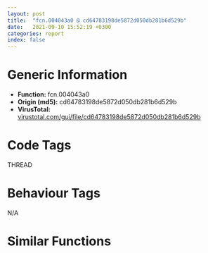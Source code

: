 ```yaml
---
layout: post
title:  "fcn.004043a0 @ cd64783198de5872d050db281b6d529b"
date:   2021-09-10 15:52:19 +0300
categories: report
index: false
---
```


# Generic Information
- **Function:** fcn.004043a0
- **Origin (md5):** cd64783198de5872d050db281b6d529b
- **VirusTotal:** [virustotal.com/gui/file/cd64783198de5872d050db281b6d529b][virustotal_ref]

# Code Tags
<span class="tag" id="THREAD">THREAD</span>


# Behaviour Tags
<span class="bhv-tag" id="na">N/A</span>

# Similar Functions
<script type="text/javascript" src="https://www.gstatic.com/charts/loader.js"></script>
<script type="text/javascript">

    google.charts.load('current', {'packages':['corechart']});
    google.charts.setOnLoadCallback(drawChart);

    function drawChart() {
    var data = new google.visualization.DataTable();
        data.addColumn('number', 'X');
        data.addColumn('number', 'Y');
        data.addColumn({type: 'string', role: 'tooltip', 'p': {'html': true}});
        data.addColumn({'type': 'string', 'role': 'style'});
        
        data.addRows([
    [201.20294189453125, 168.84149169921875, '<b><a href="/report/fcn.004043a0@cd64783198de5872d050db281b6d529b">fcn.004043a0</a><br>@cd64783198de5872d050db281b6d529b</b><br>push ebp<br>mov ebp, esp<br>sub esp, 0x1c<br>mov dword[ebp-4], ecx<br>mov eax, dword[ebp-4]<br>add eax, 8<br>mov dword[ebp-8], eax<br>mov ecx, dword[ebp-8]<br>mov edx, dword[ecx]<br>mov dword[ebp-0x18], edx<br>call dword[sym.imp.KERNEL32.dll_GetCurrentThreadId]<br>mov dword[ebp-0x1c], eax<br>mov eax, dword[ebp-4]<br>mov ecx, dword[eax+4]<br>sub ecx, 1<br>mov edx, dword[ebp-4]<br>mov dword[edx+4], ecx<br>mov eax, dword[ebp-4]<br>cmp dword[eax+4], 0<br>jne 0x404409<br>mov dword[ebp-0xc], 0xffffffff<br>mov ecx, dword[ebp-4]<br>add ecx, 8<br>mov dword[ebp-0x10], ecx<br>lea edx, [ebp-0xc]<br>mov dword[ebp-0x14], edx<br>mov eax, dword[ebp-0x10]<br>mov ecx, dword[ebp-0x14]<br>mov edx, dword[ecx]<br>mov dword[eax], edx<br>xor ecx, ecx<br>mov edx, dword[ebp-4]<br>mov eax, 1<br>lock cmpxchg<br>mov esp, ebp<br>pop ebp<br>ret <br><eoc> ', 'point { fill-color: #e0440e; }'],
[-7.965078353881836, -20.378210067749023, '<b><a href="/report/fcn.004043a0@6f3954a480bef11309decb3759df55ad">fcn.004043a0</a><br>@6f3954a480bef11309decb3759df55ad</b><br>push ebp<br>mov ebp, esp<br>sub esp, 0x1c<br>mov dword[ebp-4], ecx<br>mov eax, dword[ebp-4]<br>add eax, 8<br>mov dword[ebp-8], eax<br>mov ecx, dword[ebp-8]<br>mov edx, dword[ecx]<br>mov dword[ebp-0x18], edx<br>call dword[sym.imp.KERNEL32.dll_GetCurrentThreadId]<br>mov dword[ebp-0x1c], eax<br>mov eax, dword[ebp-4]<br>mov ecx, dword[eax+4]<br>sub ecx, 1<br>mov edx, dword[ebp-4]<br>mov dword[edx+4], ecx<br>mov eax, dword[ebp-4]<br>cmp dword[eax+4], 0<br>jne 0x404409<br>mov dword[ebp-0xc], 0xffffffff<br>mov ecx, dword[ebp-4]<br>add ecx, 8<br>mov dword[ebp-0x10], ecx<br>lea edx, [ebp-0xc]<br>mov dword[ebp-0x14], edx<br>mov eax, dword[ebp-0x10]<br>mov ecx, dword[ebp-0x14]<br>mov edx, dword[ecx]<br>mov dword[eax], edx<br>xor ecx, ecx<br>mov edx, dword[ebp-4]<br>mov eax, 1<br>lock cmpxchg<br>mov esp, ebp<br>pop ebp<br>ret <br><eoc> ', 'null'],
[165.43185424804688, 18.244678497314453, '<b><a href="/report/fcn.004043a0@985d3a961f1a2ad37039ba25bf21c0ee">fcn.004043a0</a><br>@985d3a961f1a2ad37039ba25bf21c0ee</b><br>push ebp<br>mov ebp, esp<br>sub esp, 0x1c<br>mov dword[ebp-4], ecx<br>mov eax, dword[ebp-4]<br>add eax, 8<br>mov dword[ebp-8], eax<br>mov ecx, dword[ebp-8]<br>mov edx, dword[ecx]<br>mov dword[ebp-0x18], edx<br>call dword[sym.imp.KERNEL32.dll_GetCurrentThreadId]<br>mov dword[ebp-0x1c], eax<br>mov eax, dword[ebp-4]<br>mov ecx, dword[eax+4]<br>sub ecx, 1<br>mov edx, dword[ebp-4]<br>mov dword[edx+4], ecx<br>mov eax, dword[ebp-4]<br>cmp dword[eax+4], 0<br>jne 0x404409<br>mov dword[ebp-0xc], 0xffffffff<br>mov ecx, dword[ebp-4]<br>add ecx, 8<br>mov dword[ebp-0x10], ecx<br>lea edx, [ebp-0xc]<br>mov dword[ebp-0x14], edx<br>mov eax, dword[ebp-0x10]<br>mov ecx, dword[ebp-0x14]<br>mov edx, dword[ecx]<br>mov dword[eax], edx<br>xor ecx, ecx<br>mov edx, dword[ebp-4]<br>mov eax, 1<br>lock cmpxchg<br>mov esp, ebp<br>pop ebp<br>ret <br><eoc> ', 'null'],
[-222.36859130859375, -44.12311553955078, '<b><a href="/report/fcn.004e6570@279a61b1e76da49531f1f16fd1102a2d">fcn.004e6570</a><br>@279a61b1e76da49531f1f16fd1102a2d</b><br>push ebp<br>mov ebp, esp<br>sub esp, 0x24<br>mov eax, dword[0x53ebd0]<br>xor eax, ebp<br>mov dword[ebp-0x10], eax<br>push str.SetUnhandledExceptionFilter<br>push str.kernel32.dll<br>call dword[sym.imp.KERNEL32.dll_LoadLibraryW]<br>push eax<br>call dword[sym.imp.KERNEL32.dll_GetProcAddress]<br>mov dword[ebp-4], eax<br>cmp dword[ebp-4], 0<br>je 0x4e6653<br>mov dword[ebp-8], 0<br>mov eax, dword[ebp-8]<br>mov byte[ebp+eax-0x20], 0x33<br>mov ecx, dword[ebp-8]<br>add ecx, 1<br>mov dword[ebp-8], ecx<br>mov edx, dword[ebp-8]<br>mov byte[ebp+edx-0x20], 0xc0<br>mov eax, dword[ebp-8]<br>add eax, 1<br>mov dword[ebp-8], eax<br>mov ecx, dword[ebp-8]<br>mov byte[ebp+ecx-0x20], 0xc2<br>mov edx, dword[ebp-8]<br>add edx, 1<br>mov dword[ebp-8], edx<br>mov eax, dword[ebp-8]<br>mov byte[ebp+eax-0x20], 4<br>mov ecx, dword[ebp-8]<br>add ecx, 1<br>mov dword[ebp-8], ecx<br>mov edx, dword[ebp-8]<br>mov byte[ebp+edx-0x20], 0<br>mov eax, dword[ebp-8]<br>add eax, 1<br>mov dword[ebp-8], eax<br>mov dword[ebp-0xc], 0<br>mov dword[ebp-0x24], 0<br>lea ecx, [ebp-0xc]<br>push ecx<br>push 4<br>mov edx, dword[ebp-8]<br>push edx<br>mov eax, dword[ebp-4]<br>push eax<br>call dword[sym.imp.KERNEL32.dll_VirtualProtect]<br>push 0<br>mov ecx, dword[ebp-8]<br>push ecx<br>lea edx, [ebp-0x20]<br>push edx<br>mov eax, dword[ebp-4]<br>push eax<br>call dword[sym.imp.KERNEL32.dll_GetCurrentProcess]<br>push eax<br>call dword[sym.imp.KERNEL32.dll_WriteProcessMemory]<br>lea ecx, [ebp-0x24]<br>push ecx<br>mov edx, dword[ebp-0xc]<br>push edx<br>mov eax, dword[ebp-8]<br>push eax<br>mov ecx, dword[ebp-4]<br>push ecx<br>call dword[sym.imp.KERNEL32.dll_VirtualProtect]<br>mov ecx, dword[ebp-0x10]<br>xor ecx, ebp<br>call fcn.00490ace<br>mov esp, ebp<br>pop ebp<br>ret <br><eoc> ', 'null'],
[71.79740142822266, 122.19831085205078, '<b><a href="/report/fcn.004057c0@2fcce874fb2a3a396274d2df89c397e3">fcn.004057c0</a><br>@2fcce874fb2a3a396274d2df89c397e3</b><br>push ebp<br>mov ebp, esp<br>sub esp, 0x1c<br>mov dword[ebp-4], ecx<br>mov eax, dword[ebp-4]<br>add eax, 8<br>mov dword[ebp-8], eax<br>mov ecx, dword[ebp-8]<br>mov edx, dword[ecx]<br>mov dword[ebp-0x18], edx<br>call dword[sym.imp.KERNEL32.dll_GetCurrentThreadId]<br>mov dword[ebp-0x1c], eax<br>mov eax, dword[ebp-4]<br>mov ecx, dword[eax+4]<br>sub ecx, 1<br>mov edx, dword[ebp-4]<br>mov dword[edx+4], ecx<br>mov eax, dword[ebp-4]<br>cmp dword[eax+4], 0<br>jne 0x405829<br>mov dword[ebp-0xc], 0xffffffff<br>mov ecx, dword[ebp-4]<br>add ecx, 8<br>mov dword[ebp-0x10], ecx<br>lea edx, [ebp-0xc]<br>mov dword[ebp-0x14], edx<br>mov eax, dword[ebp-0x10]<br>mov ecx, dword[ebp-0x14]<br>mov edx, dword[ecx]<br>mov dword[eax], edx<br>xor ecx, ecx<br>mov edx, dword[ebp-4]<br>mov eax, 1<br>lock cmpxchg<br>mov esp, ebp<br>pop ebp<br>ret <br><eoc> ', 'null'],
[108.05142974853516, 194.14599609375, '<b><a href="/report/fcn.004043a0@3a017db0719485179e5931e1ff048b6a">fcn.004043a0</a><br>@3a017db0719485179e5931e1ff048b6a</b><br>push ebp<br>mov ebp, esp<br>sub esp, 0x1c<br>mov dword[ebp-4], ecx<br>mov eax, dword[ebp-4]<br>add eax, 8<br>mov dword[ebp-8], eax<br>mov ecx, dword[ebp-8]<br>mov edx, dword[ecx]<br>mov dword[ebp-0x18], edx<br>call dword[sym.imp.KERNEL32.dll_GetCurrentThreadId]<br>mov dword[ebp-0x1c], eax<br>mov eax, dword[ebp-4]<br>mov ecx, dword[eax+4]<br>sub ecx, 1<br>mov edx, dword[ebp-4]<br>mov dword[edx+4], ecx<br>mov eax, dword[ebp-4]<br>cmp dword[eax+4], 0<br>jne 0x404409<br>mov dword[ebp-0xc], 0xffffffff<br>mov ecx, dword[ebp-4]<br>add ecx, 8<br>mov dword[ebp-0x10], ecx<br>lea edx, [ebp-0xc]<br>mov dword[ebp-0x14], edx<br>mov eax, dword[ebp-0x10]<br>mov ecx, dword[ebp-0x14]<br>mov edx, dword[ecx]<br>mov dword[eax], edx<br>xor ecx, ecx<br>mov edx, dword[ebp-4]<br>mov eax, 1<br>lock cmpxchg<br>mov esp, ebp<br>pop ebp<br>ret <br><eoc> ', 'null'],
[-355.6053466796875, -79.44900512695312, '<b><a href="/report/fcn.00402c10@38d41d729f8f30faf0dd96f0c7acba4b">fcn.00402c10</a><br>@38d41d729f8f30faf0dd96f0c7acba4b</b><br>push ebp<br>mov ebp, esp<br>sub esp, 0x198<br>mov eax, dword[0x443008]<br>xor eax, ebp<br>mov dword[ebp-4], eax<br>mov eax, dword[ebp+8]<br>mov ecx, 1<br>lock xadd<br>inc ecx<br>cmp ecx, 1<br>jne 0x402c75<br>lea edx, [ebp-0x194]<br>push edx<br>movzx eax, byte[ebp+0xc]<br>and eax, 0xff<br>movzx ecx, al<br>movzx edx, byte[ebp+0x10]<br>and edx, 0xff<br>movzx eax, dl<br>shl eax, 8<br>or ecx, eax<br>push ecx<br>call dword[sym.imp.WS2_32.dll_WSAStartup]<br>mov dword[ebp-0x198], eax<br>mov ecx, dword[ebp-0x198]<br>mov edx, dword[ebp+8]<br>add edx, 4<br>xchg dword[edx], ecx<br>mov ecx, dword[ebp-4]<br>xor ecx, ebp<br>call fcn.00425206<br>mov esp, ebp<br>pop ebp<br>ret <br><eoc> ', 'null'],
[233.2080535888672, 75.38027954101562, '<b><a href="/report/fcn.004043a0@2f57463e398c8086d3043342f205d871">fcn.004043a0</a><br>@2f57463e398c8086d3043342f205d871</b><br>push ebp<br>mov ebp, esp<br>sub esp, 0x1c<br>mov dword[ebp-4], ecx<br>mov eax, dword[ebp-4]<br>add eax, 8<br>mov dword[ebp-8], eax<br>mov ecx, dword[ebp-8]<br>mov edx, dword[ecx]<br>mov dword[ebp-0x18], edx<br>call dword[sym.imp.KERNEL32.dll_GetCurrentThreadId]<br>mov dword[ebp-0x1c], eax<br>mov eax, dword[ebp-4]<br>mov ecx, dword[eax+4]<br>sub ecx, 1<br>mov edx, dword[ebp-4]<br>mov dword[edx+4], ecx<br>mov eax, dword[ebp-4]<br>cmp dword[eax+4], 0<br>jne 0x404409<br>mov dword[ebp-0xc], 0xffffffff<br>mov ecx, dword[ebp-4]<br>add ecx, 8<br>mov dword[ebp-0x10], ecx<br>lea edx, [ebp-0xc]<br>mov dword[ebp-0x14], edx<br>mov eax, dword[ebp-0x10]<br>mov ecx, dword[ebp-0x14]<br>mov edx, dword[ecx]<br>mov dword[eax], edx<br>xor ecx, ecx<br>mov edx, dword[ebp-4]<br>mov eax, 1<br>lock cmpxchg<br>mov esp, ebp<br>pop ebp<br>ret <br><eoc> ', 'null'],
[103.17794799804688, 54.393890380859375, '<b><a href="/report/fcn.004043a0@da55f6ad71c51a7bfc62709434cb3d45">fcn.004043a0</a><br>@da55f6ad71c51a7bfc62709434cb3d45</b><br>push ebp<br>mov ebp, esp<br>sub esp, 0x1c<br>mov dword[ebp-4], ecx<br>mov eax, dword[ebp-4]<br>add eax, 8<br>mov dword[ebp-8], eax<br>mov ecx, dword[ebp-8]<br>mov edx, dword[ecx]<br>mov dword[ebp-0x18], edx<br>call dword[sym.imp.KERNEL32.dll_GetCurrentThreadId]<br>mov dword[ebp-0x1c], eax<br>mov eax, dword[ebp-4]<br>mov ecx, dword[eax+4]<br>sub ecx, 1<br>mov edx, dword[ebp-4]<br>mov dword[edx+4], ecx<br>mov eax, dword[ebp-4]<br>cmp dword[eax+4], 0<br>jne 0x404409<br>mov dword[ebp-0xc], 0xffffffff<br>mov ecx, dword[ebp-4]<br>add ecx, 8<br>mov dword[ebp-0x10], ecx<br>lea edx, [ebp-0xc]<br>mov dword[ebp-0x14], edx<br>mov eax, dword[ebp-0x10]<br>mov ecx, dword[ebp-0x14]<br>mov edx, dword[ecx]<br>mov dword[eax], edx<br>xor ecx, ecx<br>mov edx, dword[ebp-4]<br>mov eax, 1<br>lock cmpxchg<br>mov esp, ebp<br>pop ebp<br>ret <br><eoc> ', 'null'],
[29.862747192382812, 51.89511489868164, '<b><a href="/report/fcn.004043a0@2a380710d2016aed75cfad6eacab1d1a">fcn.004043a0</a><br>@2a380710d2016aed75cfad6eacab1d1a</b><br>push ebp<br>mov ebp, esp<br>sub esp, 0x1c<br>mov dword[ebp-4], ecx<br>mov eax, dword[ebp-4]<br>add eax, 8<br>mov dword[ebp-8], eax<br>mov ecx, dword[ebp-8]<br>mov edx, dword[ecx]<br>mov dword[ebp-0x18], edx<br>call dword[sym.imp.KERNEL32.dll_GetCurrentThreadId]<br>mov dword[ebp-0x1c], eax<br>mov eax, dword[ebp-4]<br>mov ecx, dword[eax+4]<br>sub ecx, 1<br>mov edx, dword[ebp-4]<br>mov dword[edx+4], ecx<br>mov eax, dword[ebp-4]<br>cmp dword[eax+4], 0<br>jne 0x404409<br>mov dword[ebp-0xc], 0xffffffff<br>mov ecx, dword[ebp-4]<br>add ecx, 8<br>mov dword[ebp-0x10], ecx<br>lea edx, [ebp-0xc]<br>mov dword[ebp-0x14], edx<br>mov eax, dword[ebp-0x10]<br>mov ecx, dword[ebp-0x14]<br>mov edx, dword[ecx]<br>mov dword[eax], edx<br>xor ecx, ecx<br>mov edx, dword[ebp-4]<br>mov eax, 1<br>lock cmpxchg<br>mov esp, ebp<br>pop ebp<br>ret <br><eoc> ', 'null'],
[57.77601623535156, -90.5474624633789, '<b><a href="/report/fcn.004043a0@47d4e089bbf62dab1a8f678bd32b173c">fcn.004043a0</a><br>@47d4e089bbf62dab1a8f678bd32b173c</b><br>push ebp<br>mov ebp, esp<br>sub esp, 0x1c<br>mov dword[ebp-4], ecx<br>mov eax, dword[ebp-4]<br>add eax, 8<br>mov dword[ebp-8], eax<br>mov ecx, dword[ebp-8]<br>mov edx, dword[ecx]<br>mov dword[ebp-0x18], edx<br>call dword[sym.imp.KERNEL32.dll_GetCurrentThreadId]<br>mov dword[ebp-0x1c], eax<br>mov eax, dword[ebp-4]<br>mov ecx, dword[eax+4]<br>sub ecx, 1<br>mov edx, dword[ebp-4]<br>mov dword[edx+4], ecx<br>mov eax, dword[ebp-4]<br>cmp dword[eax+4], 0<br>jne 0x404409<br>mov dword[ebp-0xc], 0xffffffff<br>mov ecx, dword[ebp-4]<br>add ecx, 8<br>mov dword[ebp-0x10], ecx<br>lea edx, [ebp-0xc]<br>mov dword[ebp-0x14], edx<br>mov eax, dword[ebp-0x10]<br>mov ecx, dword[ebp-0x14]<br>mov edx, dword[ecx]<br>mov dword[eax], edx<br>xor ecx, ecx<br>mov edx, dword[ebp-4]<br>mov eax, 1<br>lock cmpxchg<br>mov esp, ebp<br>pop ebp<br>ret <br><eoc> ', 'null'],
[83.40898895263672, -15.726694107055664, '<b><a href="/report/fcn.004043a0@ce2d7db52a4e79f76ce765b07f5eead2">fcn.004043a0</a><br>@ce2d7db52a4e79f76ce765b07f5eead2</b><br>push ebp<br>mov ebp, esp<br>sub esp, 0x1c<br>mov dword[ebp-4], ecx<br>mov eax, dword[ebp-4]<br>add eax, 8<br>mov dword[ebp-8], eax<br>mov ecx, dword[ebp-8]<br>mov edx, dword[ecx]<br>mov dword[ebp-0x18], edx<br>call dword[sym.imp.KERNEL32.dll_GetCurrentThreadId]<br>mov dword[ebp-0x1c], eax<br>mov eax, dword[ebp-4]<br>mov ecx, dword[eax+4]<br>sub ecx, 1<br>mov edx, dword[ebp-4]<br>mov dword[edx+4], ecx<br>mov eax, dword[ebp-4]<br>cmp dword[eax+4], 0<br>jne 0x404409<br>mov dword[ebp-0xc], 0xffffffff<br>mov ecx, dword[ebp-4]<br>add ecx, 8<br>mov dword[ebp-0x10], ecx<br>lea edx, [ebp-0xc]<br>mov dword[ebp-0x14], edx<br>mov eax, dword[ebp-0x10]<br>mov ecx, dword[ebp-0x14]<br>mov edx, dword[ecx]<br>mov dword[eax], edx<br>xor ecx, ecx<br>mov edx, dword[ebp-4]<br>mov eax, 1<br>lock cmpxchg<br>mov esp, ebp<br>pop ebp<br>ret <br><eoc> ', 'null'],
[-41.38640213012695, 80.98357391357422, '<b><a href="/report/fcn.004043a0@394c28c779b535ac47055481e5ab2427">fcn.004043a0</a><br>@394c28c779b535ac47055481e5ab2427</b><br>push ebp<br>mov ebp, esp<br>sub esp, 0x1c<br>mov dword[ebp-4], ecx<br>mov eax, dword[ebp-4]<br>add eax, 8<br>mov dword[ebp-8], eax<br>mov ecx, dword[ebp-8]<br>mov edx, dword[ecx]<br>mov dword[ebp-0x18], edx<br>call dword[sym.imp.KERNEL32.dll_GetCurrentThreadId]<br>mov dword[ebp-0x1c], eax<br>mov eax, dword[ebp-4]<br>mov ecx, dword[eax+4]<br>sub ecx, 1<br>mov edx, dword[ebp-4]<br>mov dword[edx+4], ecx<br>mov eax, dword[ebp-4]<br>cmp dword[eax+4], 0<br>jne 0x404409<br>mov dword[ebp-0xc], 0xffffffff<br>mov ecx, dword[ebp-4]<br>add ecx, 8<br>mov dword[ebp-0x10], ecx<br>lea edx, [ebp-0xc]<br>mov dword[ebp-0x14], edx<br>mov eax, dword[ebp-0x10]<br>mov ecx, dword[ebp-0x14]<br>mov edx, dword[ecx]<br>mov dword[eax], edx<br>xor ecx, ecx<br>mov edx, dword[ebp-4]<br>mov eax, 1<br>lock cmpxchg<br>mov esp, ebp<br>pop ebp<br>ret <br><eoc> ', 'null'],
[-347.5498962402344, -208.069580078125, '<b><a href="/report/fcn.00432e09@46f6c2adf1fd4d1453ed312ca79dd9bf">fcn.00432e09</a><br>@46f6c2adf1fd4d1453ed312ca79dd9bf</b><br>mov eax, dword[ebp-0x54]<br>add eax, 1<br>mov dword[ebp-0x54], eax<br>cmp dword[ebp-0x54], 3<br>jge 0x432e51<br>call dword[sym.imp.KERNEL32.dll_IsDebuggerPresent]<br>mov dword[ebp-0x2c], 0xd825<br>aam 0x25<br>fadd dword[eax]<br>add bh, al<br>inc ebp<br>loopne 0x432e60<br>xor dh, byte[edi-0x10]<br>aam 0x25<br>fadd dword[eax]<br>add bh, al<br>inc ebp<br>loopne 0x432e60<br>xor dh, byte[edi-0x10]<br>lea ecx, [ebp-0x2c]<br>mov dword[ebp-0x60], ecx<br>mov edx, dword[ebp-0x60]<br>mov eax, dword[edx]<br>add eax, dword[ebp-0x20]<br>mov dword[ebp-0x48], eax<br>mov dword[ebp-4], 0x18<br>mov dword[ebp-0x38], 0xfc77d673<br>lea ecx, [ebp-4]<br>mov dword[ebp-0x5c], ecx<br>mov ecx, dword[ebp-0x38]<br>add ecx, 1<br>mov edx, dword[ebp-0x5c]<br>mov eax, dword[edx]<br>cdq <br>idiv ecx<br>imul eax, dword[ebp-0x20]<br>mov dword[ebp-0x20], eax<br>jmp 0x432df2<br>mov dword[ebp-0x38], 0xf9a306e1<br>mov dword[ebp-4], 0x4af5<br>mov ecx, dword[ebp-4]<br>dec ebp<br>cld <br>add ecx, 1<br>mov eax, dword[ebp-0x38]<br>cdq <br>idiv ecx<br>mov dword[ebp+8], eax<br>mov dword[ebp-0x20], 0xe158<br>cmp dword[ebp-0x20], 0x82c7<br>je 0x432eb2<br>mov dword[ebp-0x34], 0xa7c2<br>mov dword[ebp-0x6c], 0xcf<br>mov edx, dword[ebp-0x34]<br>imul edx, dword[ebp-0x6c]<br>mov dword[ebp-0x1c], edx<br>call dword[sym.imp.KERNEL32.dll_GetCommandLineA]<br>mov dword[ebp-0x44], 0xf3504c52<br>mov eax, dword[ebp-0x44]<br>or eax, 0x27<br>imul eax, dword[ebp-0x38]<br>mov dword[ebp-0x18], eax<br>jmp 0x432ee2<br>mov dword[ebp-0x78], 0xf1425a03<br>mov ecx, dword[ebp-0x78]<br>sub ecx, dword[ebp-0x78]<br>mov dword[ebp-0x34], ecx<br>mov dword[ebp-0x48], 0x33<br>lea edx, [ebp-0x48]<br>mov dword[ebp-0x70], edx<br>lea eax, [ebp-0x38]<br>mov dword[ebp-0x74], eax<br>mov ecx, dword[ebp-0x70]<br>mov edx, dword[ecx]<br>mov eax, dword[ebp-0x74]<br>add edx, dword[eax]<br>mov dword[ebp-0x3c], edx<br>call dword[sym.imp.KERNEL32.dll_GetEnvironmentStringsW]<br>mov dword[ebp-0x2c], 0x60<br>mov dword[ebp-0x3c], 0x2abd<br>lea ecx, [ebp-0x3c]<br>mov dword[ebp-0x40], ecx<br>mov edx, dword[ebp-0x40]<br>mov eax, dword[ebp-0x2c]<br>imul eax, dword[edx]<br>add eax, dword[ebp-0x20]<br>mov dword[ebp-0x20], eax<br>lea ecx, [ebp+8]<br>mov dword[ebp-0x50], ecx<br>mov edx, dword[ebp-0x50]<br>mov eax, dword[edx]<br>and eax, dword[ebp-4]<br>add eax, dword[ebp-0x20]<br>mov dword[ebp-8], eax<br>mov dword[ebp+0xc], 0x73<br>lea ecx, [ebp+0xc]<br>mov dword[ebp-0x30], ecx<br>lea edx, [ebp-0x3c]<br>mov dword[ebp-0x4c], edx<br>mov eax, dword[ebp-0x30]<br>mov ecx, dword[eax]<br>mov edx, dword[ebp-0x4c]<br>add ecx, dword[edx]<br>add ecx, dword[ebp+0xc]<br>mov dword[ebp+0xc], ecx<br>call dword[sym.imp.KERNEL32.dll_IsDebuggerPresent]<br>mov dword[ebp-0x18], 0xfa33e1eb<br>mov dword[ebp-0x14], 0xd3a0<br>mov eax, dword[ebp-0x18]<br>add eax, dword[ebp-0x14]<br>add eax, dword[ebp-0x38]<br>mov dword[ebp-0x38], eax<br>mov dword[ebp-0x44], 0xf1e5fca5<br>lea ecx, [ebp-0x44]<br>mov dword[ebp-0x10], ecx<br>mov edx, dword[ebp-0x10]<br>mov eax, dword[edx]<br>sub eax, dword[ebp-0x3c]<br>mov dword[ebp-0x1c], eax<br>cmp dword[ebp-0x20], 0x1f<br>jg 0x432fb5<br>mov dword[ebp-0x24], 0xf23d<br>mov ecx, dword[ebp-0x24]<br>and ecx, dword[ebp-0x3c]<br>mov edx, dword[ebp-0x14]<br>sub edx, ecx<br>mov eax, dword[ebp-0x38]<br>sub eax, edx<br>mov dword[ebp-0x38], eax<br>mov dword[ebp-0x34], 0x2688<br>mov dword[ebp-0x7c], 0xfccd58d6<br>mov ecx, dword[ebp-0x34]<br>imul ecx, dword[ebp-0x7c]<br>add ecx, dword[ebp-0x3c]<br>mov dword[ebp-0x3c], ecx<br>mov edx, dword[ebp-0x1c]<br>or edx, 0xfd0802fe<br>mov eax, dword[ebp-8]<br>and eax, dword[ebp+8]<br>add edx, eax<br>mov dword[ebp-0x28], edx<br>mov dword[ebp-0x24], 0x817c<br>mov ecx, dword[ebp-0x24]<br>cmp ecx, dword[ebp-0x1c]<br>jne 0x432fe6<br>call dword[sym.imp.KERNEL32.dll_GetEnvironmentStrings]<br>call dword[sym.imp.KERNEL32.dll_GetEnvironmentStringsW]<br>jmp 0x433041<br>lea edx, [ebp-0x118]<br>push edx<br>call dword[sym.imp.KERNEL32.dll_GetVersionExA]<br>mov dword[ebp-0x11c], 0<br>jmp 0x43300e<br>mov eax, dword[ebp-0x11c]<br>add eax, 1<br>mov dword[ebp-0x11c], eax<br>cmp dword[ebp-0x11c], 3<br>jge 0x433041<br>mov eax, dword[ebp-4]<br>and eax, 0x7c<br>mov ecx, dword[ebp-0x1c]<br>add ecx, 1<br>cdq <br>idiv ecx<br>imul eax, dword[ebp-0x18]<br>mov dword[ebp-0x18], eax<br>mov edx, dword[ebp-0x14]<br>or edx, 0x6b91<br>add edx, dword[ebp-0x3c]<br>mov dword[ebp-0x120], edx<br>jmp 0x432fff<br>mov dword[ebp-0x34], 0xd91f<br>mov eax, dword[ebp-4]<br>or eax, 0x30<br>add eax, dword[ebp-0x34]<br>mov ecx, dword[ebp-0x24]<br>sub ecx, eax<br>mov dword[ebp-0x24], ecx<br>mov ecx, dword[ebp-0x80]<br>xor ecx, ebp<br>call fcn.00433c2e<br>mov esp, ebp<br>pop ebp<br>ret <br><eoc> ', 'null'],
[-374.28460693359375, -140.64547729492188, '<b><a href="/report/fcn.0042f730@46f6c2adf1fd4d1453ed312ca79dd9bf">fcn.0042f730</a><br>@46f6c2adf1fd4d1453ed312ca79dd9bf</b><br>push ebp<br>mov ebp, esp<br>sub esp, 0x130<br>mov eax, dword[0x448a28]<br>xor eax, ebp<br>mov dword[ebp-0x18], eax<br>mov dword[ebp-0xd4], 0<br>mov dword[ebp-0xb4], 0xa10<br>mov dword[ebp-0xc4], 3<br>mov dword[ebp-8], 0x47<br>lea eax, [ebp-8]<br>mov dword[ebp-0xd0], eax<br>mov ecx, dword[ebp-0xd0]<br>mov edx, dword[ebp-8]<br>sub edx, dword[ecx]<br>imul edx, dword[ebp-8]<br>mov dword[ebp-8], edx<br>mov eax, dword[ebp-0xc4]<br>add eax, 0x3d<br>push eax<br>mov ecx, dword[0x448a24]<br>push ecx<br>mov edx, dword[ebp-0xb4]<br>push edx<br>push 0<br>call dword[sym.imp.KERNEL32.dll_VirtualAlloc]<br>mov dword[ebp-0xd4], eax<br>mov dword[ebp-0xcc], 0xf7f4c50c<br>mov dword[ebp-0x14], 0xed<br>mov eax, dword[ebp-0xcc]<br>sub eax, dword[ebp-0x14]<br>mov dword[ebp-0xbc], eax<br>mov ecx, dword[ebp-0xbc]<br>or ecx, dword[ebp-0x14]<br>mov edx, dword[ebp-0xcc]<br>sub edx, ecx<br>mov eax, dword[ebp-0xbc]<br>sub eax, edx<br>mov dword[ebp-0xbc], eax<br>mov ecx, dword[ebp-0x14]<br>cmp ecx, dword[ebp-0xcc]<br>jl 0x42f7fb<br>call dword[sym.imp.KERNEL32.dll_IsDebuggerPresent]<br>jmp 0x42f848<br>mov dword[ebp-0xe0], 7<br>mov dword[ebp-0xdc], 0xf30d6d50<br>mov edx, dword[ebp-0xdc]<br>push edx<br>mov eax, dword[ebp-0xe0]<br>push eax<br>mov ecx, dword[ebp-0xe0]<br>push ecx<br>call fcn.0042f6b0<br>add esp, 0xc<br>mov edx, dword[ebp-0xcc]<br>or edx, dword[ebp-0xbc]<br>mov eax, dword[ebp-0xbc]<br>sub eax, edx<br>mov ecx, dword[ebp-0x14]<br>sub ecx, eax<br>mov dword[ebp-0x14], ecx<br>mov dword[ebp-0xc], 0<br>mov dword[ebp-0xc0], 0x284<br>mov edx, dword[ebp-0xc]<br>cmp edx, dword[ebp-0xc0]<br>jae 0x42fb6a<br>mov dword[ebp-0x108], 0xfa68<br>lea eax, [ebp-0x108]<br>mov dword[ebp-0xfc], eax<br>mov ecx, dword[ebp-0x108]<br>and ecx, dword[ebp-0x108]<br>mov edx, dword[ebp-0xfc]<br>imul ecx, dword[edx]<br>add ecx, dword[ebp-0x108]<br>mov dword[ebp-0x108], ecx<br>mov eax, dword[ebp-0xc]<br>mov ecx, dword[ebp-0xd4]<br>mov edx, dword[ebp-0xc]<br>mov edx, dword[edx*4+0x448010]<br>mov dword[ecx+eax*4], edx<br>mov dword[ebp-0x114], 0<br>jmp 0x42f8d0<br>mov eax, dword[ebp-0x114]<br>add eax, 1<br>mov dword[ebp-0x114], eax<br>cmp dword[ebp-0x114], 4<br>jge 0x42f92f<br>mov dword[ebp-0xe4], 0xa506<br>mov dword[ebp-0x118], 0xf4<br>mov ecx, dword[ebp-0xe4]<br>imul ecx, dword[ebp-0x118]<br>add ecx, dword[ebp-0x118]<br>mov dword[ebp-0x118], ecx<br>mov dword[ebp-0xe8], 0xf289cc08<br>mov edx, dword[ebp-0x118]<br>push edx<br>mov eax, dword[ebp-0xe8]<br>push eax<br>mov ecx, dword[ebp-0xe8]<br>push ecx<br>call fcn.0042f6b0<br>add esp, 0xc<br>jmp 0x42f8c1<br>mov dword[ebp-0xe8], 0xfa42626d<br>mov eax, dword[ebp-0xe8]<br>and eax, dword[ebp-0xe8]<br>mov ecx, dword[ebp-0xe8]<br>add ecx, 1<br>cdq <br>idiv ecx<br>mov dword[ebp-0xe4], eax<br>mov edx, dword[ebp-0xc]<br>mov eax, dword[ebp-0xd4]<br>mov ecx, dword[eax+edx*4]<br>xor ecx, dword[0x448008]<br>mov edx, dword[ebp-0xc]<br>mov eax, dword[ebp-0xd4]<br>mov dword[eax+edx*4], ecx<br>mov dword[ebp-0xf4], 0xf0e35fd6<br>lea ecx, [ebp-0xf4]<br>mov dword[ebp-0x104], ecx<br>mov edx, dword[ebp-0x104]<br>mov eax, dword[edx]<br>add eax, dword[ebp-0xf4]<br>mov dword[ebp-0xf8], eax<br>lea ecx, [ebp-0xf8]<br>mov dword[ebp-0xec], ecx<br>mov ecx, dword[ebp-0xf8]<br>add ecx, 1<br>mov eax, dword[ebp-0xf4]<br>cdq <br>idiv ecx<br>mov edx, dword[ebp-0xf8]<br>sub edx, eax<br>mov dword[ebp-0xf8], edx<br>mov eax, dword[ebp-0xc]<br>mov ecx, dword[ebp-0xd4]<br>mov edx, dword[ecx+eax*4]<br>add edx, dword[0x448008]<br>mov eax, dword[ebp-0xc]<br>mov ecx, dword[ebp-0xd4]<br>mov dword[ecx+eax*4], edx<br>mov dword[ebp-0x100], 0xfed0df09<br>lea edx, [ebp-0x100]<br>mov dword[ebp-0xf0], edx<br>mov eax, dword[ebp-0xf0]<br>mov ecx, dword[eax]<br>add ecx, dword[ebp-0x100]<br>mov edx, dword[ebp-0x100]<br>sub edx, ecx<br>mov dword[ebp-0x100], edx<br>mov eax, dword[ebp-0xc]<br>mov ecx, dword[ebp-0xd4]<br>mov edx, dword[ecx+eax*4]<br>xor edx, dword[0x448008]<br>mov eax, dword[ebp-0xc]<br>mov ecx, dword[ebp-0xd4]<br>mov dword[ecx+eax*4], edx<br>mov dword[ebp-0x110], 0xf4e5d56f<br>cmp dword[ebp-0x110], 0x3c<br>jg 0x42fa95<br>mov dword[ebp-0x11c], 0xa7<br>lea edx, [ebp-0x11c]<br>mov dword[ebp-0x120], edx<br>mov eax, dword[ebp-0x120]<br>mov ecx, dword[eax]<br>add ecx, dword[ebp-0x110]<br>mov dword[ebp-0x10c], ecx<br>mov edx, dword[ebp-0x11c]<br>sub edx, dword[ebp-0x110]<br>mov eax, dword[ebp-0x11c]<br>sub eax, edx<br>mov dword[ebp-0x11c], eax<br>jmp 0x42fb32<br>mov dword[ebp-0x10c], 0xb540<br>mov ecx, dword[ebp-0x10c]<br>and ecx, 0xf41fe296<br>imul ecx, dword[ebp-0x10c]<br>imul ecx, dword[ebp-0x10c]<br>mov dword[ebp-0x10c], ecx<br>mov dword[ebp-0x12c], 0x73a6<br>lea edx, [ebp-0x110]<br>mov dword[ebp-0x124], edx<br>mov eax, dword[ebp-0x12c]<br>or eax, 0xc257<br>mov ecx, dword[ebp-0x124]<br>sub eax, dword[ecx]<br>imul eax, dword[ebp-0x10c]<br>mov dword[ebp-0x10c], eax<br>lea edx, [ebp-0x12c]<br>mov dword[ebp-0x130], edx<br>lea eax, [ebp-0x110]<br>mov dword[ebp-0x128], eax<br>mov ecx, dword[ebp-0x130]<br>mov edx, dword[ecx]<br>and edx, 0xfccb0eb9<br>mov eax, dword[ebp-0x128]<br>imul edx, dword[eax]<br>mov ecx, dword[ebp-0x12c]<br>sub ecx, edx<br>mov dword[ebp-0x12c], ecx<br>mov dword[ebp-0x10c], 0xbb24<br>mov edx, dword[ebp-0x10c]<br>and edx, 0xf0e71954<br>add edx, dword[ebp-0x110]<br>mov eax, dword[ebp-0x110]<br>sub eax, edx<br>mov dword[ebp-0x110], eax<br>mov ecx, dword[ebp-0xc]<br>add ecx, 1<br>mov dword[ebp-0xc], ecx<br>jmp 0x42f859<br>mov dword[ebp-0x10], 0xe3de<br>mov dword[ebp-0xc8], 0xfa699c32<br>lea edx, [ebp-0xc8]<br>mov dword[ebp-4], edx<br>mov eax, dword[ebp-4]<br>mov ecx, dword[eax]<br>and ecx, 0xcc21<br>imul ecx, dword[ebp-0x10]<br>add ecx, dword[ebp-0xc8]<br>mov dword[ebp-0xc8], ecx<br>lea edx, [ebp-0xb0]<br>push edx<br>call dword[sym.imp.KERNEL32.dll_GetVersionExA]<br>mov dword[ebp-0xb8], 0xae29<br>mov eax, dword[ebp-0x10]<br>and eax, 0xf9d8c823<br>mov ecx, dword[ebp-0xb8]<br>or ecx, dword[ebp-0x10]<br>add ecx, dword[ebp-0xc8]<br>add ecx, eax<br>mov dword[ebp-0xc8], ecx<br>mov eax, dword[ebp-0xd4]<br>mov ecx, dword[ebp-0x18]<br>xor ecx, ebp<br>call fcn.00433c2e<br>mov esp, ebp<br>pop ebp<br>ret <br><eoc> ', 'null'],
[234.160888671875, -20.756078720092773, '<b><a href="/report/fcn.004043a0@83f49824bfe7c3c24f4b74a2ba6ab65b">fcn.004043a0</a><br>@83f49824bfe7c3c24f4b74a2ba6ab65b</b><br>push ebp<br>mov ebp, esp<br>sub esp, 0x1c<br>mov dword[ebp-4], ecx<br>mov eax, dword[ebp-4]<br>add eax, 8<br>mov dword[ebp-8], eax<br>mov ecx, dword[ebp-8]<br>mov edx, dword[ecx]<br>mov dword[ebp-0x18], edx<br>call dword[sym.imp.KERNEL32.dll_GetCurrentThreadId]<br>mov dword[ebp-0x1c], eax<br>mov eax, dword[ebp-4]<br>mov ecx, dword[eax+4]<br>sub ecx, 1<br>mov edx, dword[ebp-4]<br>mov dword[edx+4], ecx<br>mov eax, dword[ebp-4]<br>cmp dword[eax+4], 0<br>jne 0x404409<br>mov dword[ebp-0xc], 0xffffffff<br>mov ecx, dword[ebp-4]<br>add ecx, 8<br>mov dword[ebp-0x10], ecx<br>lea edx, [ebp-0xc]<br>mov dword[ebp-0x14], edx<br>mov eax, dword[ebp-0x10]<br>mov ecx, dword[ebp-0x14]<br>mov edx, dword[ecx]<br>mov dword[eax], edx<br>xor ecx, ecx<br>mov edx, dword[ebp-4]<br>mov eax, 1<br>lock cmpxchg<br>mov esp, ebp<br>pop ebp<br>ret <br><eoc> ', 'null'],
[153.8306884765625, 106.78246307373047, '<b><a href="/report/fcn.004043a0@125511dc58d9fe5b15e0562013727778">fcn.004043a0</a><br>@125511dc58d9fe5b15e0562013727778</b><br>push ebp<br>mov ebp, esp<br>sub esp, 0x1c<br>mov dword[ebp-4], ecx<br>mov eax, dword[ebp-4]<br>add eax, 8<br>mov dword[ebp-8], eax<br>mov ecx, dword[ebp-8]<br>mov edx, dword[ecx]<br>mov dword[ebp-0x18], edx<br>call dword[sym.imp.KERNEL32.dll_GetCurrentThreadId]<br>mov dword[ebp-0x1c], eax<br>mov eax, dword[ebp-4]<br>mov ecx, dword[eax+4]<br>sub ecx, 1<br>mov edx, dword[ebp-4]<br>mov dword[edx+4], ecx<br>mov eax, dword[ebp-4]<br>cmp dword[eax+4], 0<br>jne 0x404409<br>mov dword[ebp-0xc], 0xffffffff<br>mov ecx, dword[ebp-4]<br>add ecx, 8<br>mov dword[ebp-0x10], ecx<br>lea edx, [ebp-0xc]<br>mov dword[ebp-0x14], edx<br>mov eax, dword[ebp-0x10]<br>mov ecx, dword[ebp-0x14]<br>mov edx, dword[ecx]<br>mov dword[eax], edx<br>xor ecx, ecx<br>mov edx, dword[ebp-4]<br>mov eax, 1<br>lock cmpxchg<br>mov esp, ebp<br>pop ebp<br>ret <br><eoc> ', 'null'],
[151.59786987304688, -68.85325622558594, '<b><a href="/report/fcn.004043a0@2dd6da6129e47fd72c5b6249eef16bbb">fcn.004043a0</a><br>@2dd6da6129e47fd72c5b6249eef16bbb</b><br>push ebp<br>mov ebp, esp<br>sub esp, 0x1c<br>mov dword[ebp-4], ecx<br>mov eax, dword[ebp-4]<br>add eax, 8<br>mov dword[ebp-8], eax<br>mov ecx, dword[ebp-8]<br>mov edx, dword[ecx]<br>mov dword[ebp-0x18], edx<br>call dword[sym.imp.KERNEL32.dll_GetCurrentThreadId]<br>mov dword[ebp-0x1c], eax<br>mov eax, dword[ebp-4]<br>mov ecx, dword[eax+4]<br>sub ecx, 1<br>mov edx, dword[ebp-4]<br>mov dword[edx+4], ecx<br>mov eax, dword[ebp-4]<br>cmp dword[eax+4], 0<br>jne 0x404409<br>mov dword[ebp-0xc], 0xffffffff<br>mov ecx, dword[ebp-4]<br>add ecx, 8<br>mov dword[ebp-0x10], ecx<br>lea edx, [ebp-0xc]<br>mov dword[ebp-0x14], edx<br>mov eax, dword[ebp-0x10]<br>mov ecx, dword[ebp-0x14]<br>mov edx, dword[ecx]<br>mov dword[eax], edx<br>xor ecx, ecx<br>mov edx, dword[ebp-4]<br>mov eax, 1<br>lock cmpxchg<br>mov esp, ebp<br>pop ebp<br>ret <br><eoc> ', 'null'],
[-245.1138916015625, -5.871976852416992, '<b><a href="/report/fcn.00494d20@289859175c221b107317af7727d26c17">fcn.00494d20</a><br>@289859175c221b107317af7727d26c17</b><br>push ebp<br>mov ebp, esp<br>sub esp, 0x24<br>mov eax, dword[0x4cfec0]<br>xor eax, ebp<br>mov dword[ebp-0x10], eax<br>push str.SetUnhandledExceptionFilter<br>push str.kernel32.dll<br>call dword[sym.imp.KERNEL32.dll_LoadLibraryW]<br>push eax<br>call dword[sym.imp.KERNEL32.dll_GetProcAddress]<br>mov dword[ebp-4], eax<br>cmp dword[ebp-4], 0<br>je 0x494e03<br>mov dword[ebp-8], 0<br>mov eax, dword[ebp-8]<br>mov byte[ebp+eax-0x20], 0x33<br>mov ecx, dword[ebp-8]<br>add ecx, 1<br>mov dword[ebp-8], ecx<br>mov edx, dword[ebp-8]<br>mov byte[ebp+edx-0x20], 0xc0<br>mov eax, dword[ebp-8]<br>add eax, 1<br>mov dword[ebp-8], eax<br>mov ecx, dword[ebp-8]<br>mov byte[ebp+ecx-0x20], 0xc2<br>mov edx, dword[ebp-8]<br>add edx, 1<br>mov dword[ebp-8], edx<br>mov eax, dword[ebp-8]<br>mov byte[ebp+eax-0x20], 4<br>mov ecx, dword[ebp-8]<br>add ecx, 1<br>mov dword[ebp-8], ecx<br>mov edx, dword[ebp-8]<br>mov byte[ebp+edx-0x20], 0<br>mov eax, dword[ebp-8]<br>add eax, 1<br>mov dword[ebp-8], eax<br>mov dword[ebp-0xc], 0<br>mov dword[ebp-0x24], 0<br>lea ecx, [ebp-0xc]<br>push ecx<br>push 4<br>mov edx, dword[ebp-8]<br>push edx<br>mov eax, dword[ebp-4]<br>push eax<br>call dword[sym.imp.KERNEL32.dll_VirtualProtect]<br>push 0<br>mov ecx, dword[ebp-8]<br>push ecx<br>lea edx, [ebp-0x20]<br>push edx<br>mov eax, dword[ebp-4]<br>push eax<br>call dword[sym.imp.KERNEL32.dll_GetCurrentProcess]<br>push eax<br>call dword[sym.imp.KERNEL32.dll_WriteProcessMemory]<br>lea ecx, [ebp-0x24]<br>push ecx<br>mov edx, dword[ebp-0xc]<br>push edx<br>mov eax, dword[ebp-8]<br>push eax<br>mov ecx, dword[ebp-4]<br>push ecx<br>call dword[sym.imp.KERNEL32.dll_VirtualProtect]<br>mov ecx, dword[ebp-0x10]<br>xor ecx, ebp<br>call fcn.0047641d<br>mov esp, ebp<br>pop ebp<br>ret <br><eoc> ', 'null'],
[-324.93548583984375, -153.98341369628906, '<b><a href="/report/fcn.0042ffa0@46f6c2adf1fd4d1453ed312ca79dd9bf">fcn.0042ffa0</a><br>@46f6c2adf1fd4d1453ed312ca79dd9bf</b><br>push ebp<br>mov ebp, esp<br>sub esp, 0xe8<br>mov eax, dword[0x448a28]<br>xor eax, ebp<br>mov dword[ebp-0x44], eax<br>mov dword[ebp-4], 0xf6c1f790<br>cmp dword[ebp-4], 0x65<br>jne 0x430061<br>mov dword[ebp+8], 0xf6c3231d<br>cmp dword[ebp+8], 0x8898<br>jne 0x430037<br>mov dword[ebp-0x10], 0xd4<br>mov dword[ebp-0x18], 0x88<br>mov eax, dword[ebp-0x10]<br>imul eax, dword[ebp-0x18]<br>mov ecx, dword[ebp-0x18]<br>sub ecx, eax<br>mov dword[ebp-0x18], ecx<br>mov dword[ebp-0x24], 0x45<br>mov dword[ebp+0xc], 0x9d44<br>lea edx, [ebp-0x24]<br>mov dword[ebp-0x2c], edx<br>mov ecx, dword[ebp+0xc]<br>add ecx, 1<br>mov edx, dword[ebp-0x2c]<br>mov eax, dword[edx]<br>cdq <br>idiv ecx<br>mov ecx, dword[ebp-4]<br>sub ecx, eax<br>mov dword[ebp-4], ecx<br>lea edx, [ebp+0xc]<br>mov dword[ebp-0x1c], edx<br>mov ecx, dword[ebp+0xc]<br>add ecx, 1<br>mov edx, dword[ebp-0x1c]<br>mov eax, dword[edx]<br>cdq <br>idiv ecx<br>add eax, dword[ebp+0xc]<br>mov dword[ebp+0xc], eax<br>jmp 0x43005f<br>mov dword[ebp-0x10], 0x48<br>mov dword[ebp-0xc], 0x681c<br>mov eax, dword[ebp-0x10]<br>imul eax, dword[ebp-0xc]<br>imul eax, dword[ebp-0x10]<br>mov dword[ebp-0x10], eax<br>call dword[sym.imp.KERNEL32.dll_GetCommandLineA]<br>call dword[sym.imp.KERNEL32.dll_GetEnvironmentStrings]<br>jmp 0x4300a8<br>mov dword[ebp+0x10], 0x53<br>mov dword[ebp-0x30], 0xf941ac89<br>mov ecx, dword[ebp+0x10]<br>cmp ecx, dword[ebp-0x30]<br>jg 0x430094<br>mov dword[ebp-0xc], 0x14<br>mov dword[ebp+8], 0xffd86d1b<br>mov edx, dword[ebp-0xc]<br>imul edx, dword[ebp+8]<br>mov eax, dword[ebp-0x30]<br>sub eax, edx<br>mov dword[ebp-0x30], eax<br>mov dword[ebp-0x18], 0xf00a707f<br>mov ecx, dword[ebp-4]<br>add ecx, dword[ebp-0x18]<br>imul ecx, dword[ebp-0x30]<br>mov dword[ebp-0x30], ecx<br>mov dword[ebp-0x10], 0x93<br>mov dword[ebp+0x10], 0xa063<br>lea edx, [ebp+0x10]<br>mov dword[ebp-0x14], edx<br>mov eax, dword[ebp-0x14]<br>mov ecx, dword[ebp-0x10]<br>add ecx, dword[eax]<br>mov dword[ebp-0xc], ecx<br>mov dword[ebp-0x18], 0x79e8<br>cmp dword[ebp-0x18], 0xd<br>jne 0x43012e<br>mov dword[ebp-0x40], 0xf119f627<br>lea edx, [ebp-0x10]<br>mov dword[ebp-0x3c], edx<br>lea eax, [ebp-0x40]<br>mov dword[ebp-0x38], eax<br>mov ecx, dword[ebp-0x38]<br>mov edx, dword[ecx]<br>and edx, 0xa9<br>mov eax, dword[ebp-0x3c]<br>imul edx, dword[eax]<br>imul edx, dword[ebp-0x18]<br>mov dword[ebp-0x18], edx<br>mov dword[ebp+0xc], 0xfbf2<br>mov ecx, dword[ebp-0x40]<br>or ecx, dword[ebp+0x10]<br>add ecx, dword[ebp+0xc]<br>mov edx, dword[ebp-0x18]<br>sub edx, ecx<br>mov dword[ebp-0x18], edx<br>mov dword[ebp-0x34], 0xff0a<br>mov eax, dword[ebp-0x34]<br>sub eax, dword[ebp-0x10]<br>mov ecx, dword[ebp-0x40]<br>sub ecx, eax<br>mov dword[ebp-0x40], ecx<br>jmp 0x43015e<br>lea edx, [ebp-0xe0]<br>push edx<br>call dword[sym.imp.KERNEL32.dll_GetVersionExA]<br>mov dword[ebp+8], 0x309e<br>lea eax, [ebp-4]<br>mov dword[ebp-0xe8], eax<br>mov ecx, dword[ebp-4]<br>add ecx, 1<br>mov eax, dword[ebp+8]<br>cdq <br>idiv ecx<br>imul eax, dword[ebp-0x18]<br>mov dword[ebp-0x18], eax<br>lea edx, [ebp-0xc]<br>mov dword[ebp-8], edx<br>mov ecx, dword[ebp-0x18]<br>add ecx, 1<br>mov edx, dword[ebp-8]<br>mov eax, dword[edx]<br>cdq <br>idiv ecx<br>mov dword[ebp+0xc], eax<br>mov ecx, dword[ebp-0x44]<br>xor ecx, ebp<br>call fcn.00433c2e<br>mov esp, ebp<br>pop ebp<br>ret <br><eoc> ', 'null'],
[5.3711676597595215, 163.16688537597656, '<b><a href="/report/fcn.004043a0@f47bfed80cd39ec1aff63db618c8814f">fcn.004043a0</a><br>@f47bfed80cd39ec1aff63db618c8814f</b><br>push ebp<br>mov ebp, esp<br>sub esp, 0x1c<br>mov dword[ebp-4], ecx<br>mov eax, dword[ebp-4]<br>add eax, 8<br>mov dword[ebp-8], eax<br>mov ecx, dword[ebp-8]<br>mov edx, dword[ecx]<br>mov dword[ebp-0x18], edx<br>call dword[sym.imp.KERNEL32.dll_GetCurrentThreadId]<br>mov dword[ebp-0x1c], eax<br>mov eax, dword[ebp-4]<br>mov ecx, dword[eax+4]<br>sub ecx, 1<br>mov edx, dword[ebp-4]<br>mov dword[edx+4], ecx<br>mov eax, dword[ebp-4]<br>cmp dword[eax+4], 0<br>jne 0x404409<br>mov dword[ebp-0xc], 0xffffffff<br>mov ecx, dword[ebp-4]<br>add ecx, 8<br>mov dword[ebp-0x10], ecx<br>lea edx, [ebp-0xc]<br>mov dword[ebp-0x14], edx<br>mov eax, dword[ebp-0x10]<br>mov ecx, dword[ebp-0x14]<br>mov edx, dword[ecx]<br>mov dword[eax], edx<br>xor ecx, ecx<br>mov edx, dword[ebp-4]<br>mov eax, 1<br>lock cmpxchg<br>mov esp, ebp<br>pop ebp<br>ret <br><eoc> ', 'null'],

        ]);

    var options = {
        title: 'Similarity Plot',
        legend: 'none',
        colors: ['#dedbd9', '#e6693e', '#ec8f6e', '#f3b49f', '#f6c7b6'],
        tooltip: {isHtml: true, trigger: 'both'},
        explorer: {
        actions: ["dragToZoom", "rightClickToReset"],
        },
        chartArea: {
        width: '80%',
        height: '80%'
        },
        width: '100%',
        height: '100%'
    };

    var chart = new google.visualization.ScatterChart(document.getElementById('chart_div'));

    chart.draw(data, options);
    }
    
</script>


<div id="chart_div" style="width: 100%px; height: 100%;"></div>

# Disassembled Code
{% highlight nasm %}

push ebp
mov ebp, esp
sub esp, 0x1c
mov dword[ebp-4], ecx
mov eax, dword[ebp-4]
add eax, 8
mov dword[ebp-8], eax
mov ecx, dword[ebp-8]
mov edx, dword[ecx]
mov dword[ebp-0x18], edx
call dword[sym.imp.KERNEL32.dll_GetCurrentThreadId]
mov dword[ebp-0x1c], eax
mov eax, dword[ebp-4]
mov ecx, dword[eax+4]
sub ecx, 1
mov edx, dword[ebp-4]
mov dword[edx+4], ecx
mov eax, dword[ebp-4]
cmp dword[eax+4], 0
jne 0x404409
mov dword[ebp-0xc], 0xffffffff
mov ecx, dword[ebp-4]
add ecx, 8
mov dword[ebp-0x10], ecx
lea edx, [ebp-0xc]
mov dword[ebp-0x14], edx
mov eax, dword[ebp-0x10]
mov ecx, dword[ebp-0x14]
mov edx, dword[ecx]
mov dword[eax], edx
xor ecx, ecx
mov edx, dword[ebp-4]
mov eax, 1
lock cmpxchg
mov esp, ebp
pop ebp
ret

{% endhighlight %}

[virustotal_ref]: https://www.virustotal.com/gui/file/cd64783198de5872d050db281b6d529b